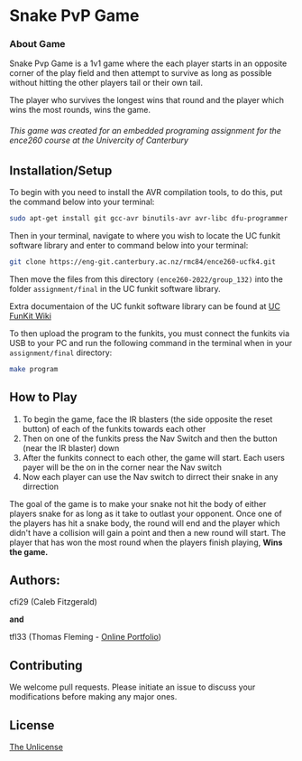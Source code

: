# Snake PvP Game
### About Game

Snake Pvp Game is a 1v1 game where the each player starts in an opposite corner of the play field and then attempt to survive as long as possible without hitting the other players tail or their own tail.

The player who survives the longest wins that round and the player which wins the most rounds, wins the game.

###### This game was created for an embedded programing assignment for the ence260 course at the Univercity of Canterbury

## Installation/Setup

To begin with you need to install the AVR compilation tools, to do this, put the command below into your terminal:

```bash
sudo apt-get install git gcc-avr binutils-avr avr-libc dfu-programmer
```
Then in your terminal, navigate to where you wish to locate the UC funkit software library and enter to command below into your terminal:

```bash
git clone https://eng-git.canterbury.ac.nz/rmc84/ence260-ucfk4.git
```

Then move the files from this directory ``(ence260-2022/group_132)`` into the folder `assignment/final` in the UC funkit software library.

Extra documentaion of the UC funkit software library can be found at [UC FunKit Wiki](http://ecewiki.elec.canterbury.ac.nz/mediawiki/index.php/UCFK4)

To then upload the program to the funkits, you must connect the funkits via USB to your PC and run the following command in the terminal when in your `assignment/final` directory:

```bash
make program
```

## How to Play

1. To begin the game, face the IR blasters (the side opposite the reset button) of each of the funkits towards each other
2. Then on one of the funkits press the Nav Switch and then the button (near the IR blaster) down
3. After the funkits connect to each other, the game will start. Each users payer will be the on in the corner near the Nav switch
4. Now each player can use the Nav switch to dirrect their snake in any dirrection

The goal of the game is to make your snake not hit the body of either players snake for as long as it take to outlast your opponent. Once one of the players has hit a snake body, the round will end and the player which didn't have a collision will gain a point and then a new round will start. The player that has won the most round when the players finish playing, **Wins the game.**


## Authors:

cfi29 (Caleb Fitzgerald)

**and**

tfl33 (Thomas Fleming - [Online Portfolio](https://www.flemingkin.co.nz/Thomas))

## Contributing

We welcome pull requests. Please initiate an issue to discuss your modifications before making any major ones.

## License

[The Unlicense](https://choosealicense.com/licenses/unlicense/)
